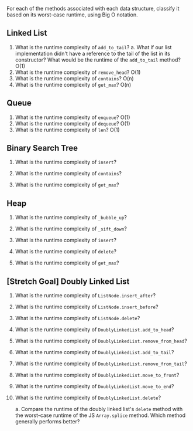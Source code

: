 For each of the methods associated with each data structure, classify it based on its worst-case runtime, using Big O notation.

## Linked List
1. What is the runtime complexity of `add_to_tail`?
    a. What if our list implementation didn't have a reference to the tail of the list in its constructor? What would be the runtime of the `add_to_tail` method?
        O(1)
2. What is the runtime complexity of `remove_head`?
   O(1)
3. What is the runtime complexity of `contains`?
   O(n)
4. What is the runtime complexity of `get_max`?
   O(n)


## Queue
1. What is the runtime complexity of `enqueue`?
   O(1)
2. What is the runtime complexity of `dequeue`?
   O(1)
3. What is the runtime complexity of `len`?
   O(1)


## Binary Search Tree
1. What is the runtime complexity of `insert`?

2. What is the runtime complexity of `contains`?

3. What is the runtime complexity of `get_max`?

## Heap

1. What is the runtime complexity of `_bubble_up`?

2. What is the runtime complexity of `_sift_down`?

3. What is the runtime complexity of `insert`?

4. What is the runtime complexity of `delete`?

5. What is the runtime complexity of `get_max`?

## [Stretch Goal] Doubly Linked List

1. What is the runtime complexity of `ListNode.insert_after`?

2. What is the runtime complexity of `ListNode.insert_before`?

3. What is the runtime complexity of `ListNode.delete`?

4. What is the runtime complexity of `DoublyLinkedList.add_to_head`?

5. What is the runtime complexity of `DoublyLinkedList.remove_from_head`?

6. What is the runtime complexity of `DoublyLinkedList.add_to_tail`?

7. What is the runtime complexity of `DoublyLinkedList.remove_from_tail`?

8. What is the runtime complexity of `DoublyLinkedList.move_to_front`?

9. What is the runtime complexity of `DoublyLinkedList.move_to_end`?

10. What is the runtime complexity of `DoublyLinkedList.delete`?

    a. Compare the runtime of the doubly linked list's `delete` method with the worst-case runtime of the JS `Array.splice` method. Which method generally performs better?
